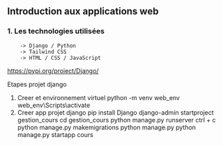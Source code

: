 ## Introduction aux applications web

### 1. Les technologies utilisées
        -> Django / Python
        -> Tailwind CSS
        -> HTML / CSS / JavaScript

https://pypi.org/project/Django/

Etapes projet django

1. Creer et  environnement virtuel
        python -m venv web_env
        web_env\Scripts\activate
2. Creer app projet django
        pip install Django
        django-admin startproject gestion_cours
        cd gestion_cours
        python manage.py runserver
        ctrl + c
        python manage.py makemigrations
        python manage.py 
        python manage.py startapp cours
